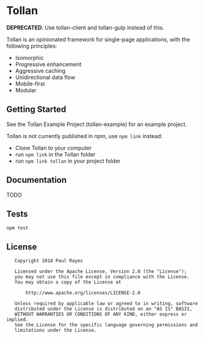 Tollan
======

**DEPRECATED**: Use tollan-client and tollan-gulp instead of this.

Tollan is an opinionated framework for single-page applications, with the following principles:

- Isomorphic
- Progressive enhancement
- Aggressive caching
- Unidirectional data flow
- Mobile-first
- Modular

Getting Started
---------------

See the Tollan Example Project (tollan-example) for an example project.

Tollan is not currently published in npm, use `npm link` instead:

- Clone Tollan to your computer
- run `npm link` in the Tollan folder
- run `npm link tollan` in your project folder

Documentation
-------------

TODO

Tests
-----

    npm test

License
-------

	   Copyright 2014 Paul Rayes

	   Licensed under the Apache License, Version 2.0 (the "License");
	   you may not use this file except in compliance with the License.
	   You may obtain a copy of the License at

	       http://www.apache.org/licenses/LICENSE-2.0

	   Unless required by applicable law or agreed to in writing, software
	   distributed under the License is distributed on an "AS IS" BASIS,
	   WITHOUT WARRANTIES OR CONDITIONS OF ANY KIND, either express or implied.
	   See the License for the specific language governing permissions and
	   limitations under the License.